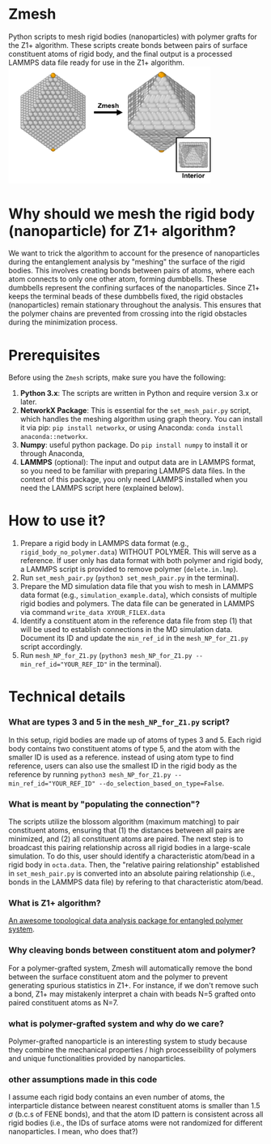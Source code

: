 # Zmesh
Python scripts to mesh rigid bodies (nanoparticles) with polymer grafts for the Z1+ algorithm. These scripts create bonds between pairs of surface constituent atoms of rigid body, and the final output is a processed LAMMPS data file ready for use in the Z1+ algorithm.
<img src="illustration.png" alt="" width="400"/>
# Why should we mesh the rigid body (nanoparticle) for Z1+ algorithm?
We want to trick the algorithm to account for the presence of nanoparticles during the entanglement analysis by "meshing" the surface of the rigid bodies. This involves creating bonds between pairs of atoms, where each atom connects to only one other atom, forming dumbbells. These dumbbells represent the confining surfaces of the nanoparticles. Since Z1+ keeps the terminal beads of these dumbbells fixed, the rigid obstacles (nanoparticles) remain stationary throughout the analysis.  This ensures that the polymer chains are prevented from crossing into the rigid obstacles during the minimization process.

# Prerequisites

Before using the `Zmesh` scripts, make sure you have the following:

1. **Python 3.x**: The scripts are written in Python and require version 3.x or later.
2. **NetworkX Package**: This is essential for the `set_mesh_pair.py` script, which handles the meshing algorithm using graph theory. You can install it via pip: `pip install networkx`, or using Anaconda: `conda install anaconda::networkx`.
3. **Numpy**: useful python package. Do `pip install numpy` to install it or through Anaconda,
4. **LAMMPS** (optional): The input and output data are in LAMMPS format, so you need to be familiar with preparing LAMMPS data files. In the context of this package, you only need LAMMPS installed when you need the LAMMPS script here (explained below).


# How to use it?
1. Prepare a rigid body in LAMMPS data format (e.g., `rigid_body_no_polymer.data`) WITHOUT POLYMER. This will serve as a reference. If user only has data format with both polymer and rigid body, a LAMMPS script is provided to remove polymer (`delete.in.lmp`). 
2. Run `set_mesh_pair.py` (`python3 set_mesh_pair.py` in the terminal).
3. Prepare the MD simulation data file that you wish to mesh in LAMMPS data format (e.g., `simulation_example.data`), which consists of multiple rigid bodies and polymers. The data file can be generated in LAMMPS via command `write_data XYOUR_FILEX.data`
4. Identify a constituent atom in the reference data file from step (1) that will be used to establish connections in the MD simulation data. Document its ID and update the `min_ref_id` in the `mesh_NP_for_Z1.py` script accordingly.
5. Run `mesh_NP_for_Z1.py`  (`python3 mesh_NP_for_Z1.py --min_ref_id="YOUR_REF_ID"` in the terminal).

# Technical details
### What are types 3 and 5 in the `mesh_NP_for_Z1.py` script?
In this setup, rigid bodies are made up of atoms of types 3 and 5. Each rigid body contains two constituent atoms of type 5, and the atom with the smaller ID is used as a reference. instead of using atom type to find reference, users can also use the smallest ID in the rigid body as the reference by running `python3 mesh_NP_for_Z1.py --min_ref_id="YOUR_REF_ID" --do_selection_based_on_type=False`. 

### What is meant by "populating the connection"?
The scripts utilize the blossom algorithm (maximum matching) to pair constituent atoms, ensuring that (1) the distances between all pairs are minimized, and (2) all constituent atoms are paired. The next step is to broadcast this pairing relationship across all rigid bodies in a large-scale simulation. To do this, user should identify a characteristic atom/bead in a rigid body in `octa.data`. Then, the "relative pairing relationship" established in `set_mesh_pair.py` is converted into an absolute pairing relationship (i.e., bonds in the LAMMPS data file) by refering to that characteristic atom/bead.

### What is Z1+ algorithm?
[An awesome topological data analysis package for entangled polymer system](https://doi.org/10.1016/j.cpc.2022.108567).

### Why cleaving bonds between constituent atom and polymer?
For a polymer-grafted system, Zmesh will automatically remove the bond between the surface constituent atom and the polymer to prevent generating spurious statistics in Z1+. For instance, if we don't remove such a bond, Z1+ may mistakenly interpret a chain with beads N=5 grafted onto paired constituent atoms as N=7.
### what is polymer-grafted system and why do we care?
Polymer-grafted nanoparticle is an interesting system to study because they combine the mechanical properties / high processeibility of polymers and unique functionalities provided by nanoparticles.
### other assumptions made in this code
I assume each rigid body contains an even number of atoms, the interparticle distance between nearest constituent atoms is smaller than 1.5 $\sigma$ (b.c.s of FENE bonds), and that the atom ID pattern is consistent across all rigid bodies (i.e., the IDs of surface atoms were not randomized for different nanoparticles. I mean, who does that?)

